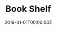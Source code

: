 ---
title: "Book Shelf"  # Add a page title.
summary: "The summary of all the books that I have read!"  # Add a page description.
date: "2019-01-01T00:00:00Z"  # Add today's date.
type: "widget_page"  # Page type is a Widget Page
---